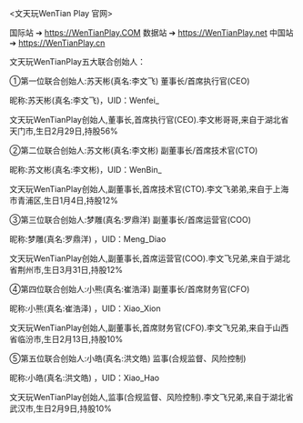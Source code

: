 <文天玩WenTian Play 官网>

 国际站 ➔ https://WenTianPlay.COM
 数据站 ➔ https://WenTianPlay.net
 中国站 ➔ https://WenTianPlay.cn

 
文天玩WenTianPlay五大联合创始人： 

①第一位联合创始人:苏天彬(真名:李文飞) 董事长/首席执行官(CEO)

昵称:苏天彬(真名:李文飞)，UID：Wenfei_

文天玩WenTianPlay创始人,董事长,首席执行官(CEO).李文彬哥哥,来自于湖北省天门市,生日2月29日,持股56%

②第二位联合创始人:苏文彬(真名:李文彬) 副董事长/首席技术官(CTO)

昵称:苏文彬(真名:李文彬)，UID：WenBin_

文天玩WenTianPlay创始人,副董事长,首席技术官(CTO).李文飞弟弟,来自于上海市青浦区,生日1月4日,持股12%

③第三位联合创始人:梦雕(真名:罗鼎洋) 副董事长/首席运营官(COO)

昵称:梦雕(真名:罗鼎洋) ，UID：Meng_Diao

文天玩WenTianPlay创始人,副董事长,首席运营官(COO).李文飞兄弟,来自于湖北省荆州市,生日3月31日,持股12%

④第四位联合创始人:小熊(真名:崔浩泽) 副董事长/首席财务官(CFO)

昵称:小熊(真名:崔浩泽) ，UID：Xiao_Xion

文天玩WenTianPlay创始人,副董事长,首席财务官(CFO).李文飞兄弟,来自于山西省临汾市,生日2月13日,持股10%

⑤第五位联合创始人:小皓(真名:洪文皓) 监事(合规监督、风险控制)

昵称:小皓(真名:洪文皓) ，UID：Xiao_Hao

文天玩WenTianPlay创始人,监事(合规监督、风险控制).李文飞兄弟,来自于湖北省武汉市,生日2月9日,持股10%
